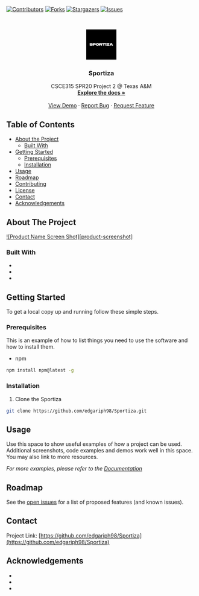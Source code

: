 
<!-- PROJECT SHIELDS -->
<!--
*** I'm using markdown "reference style" links for readability.
*** Reference links are enclosed in brackets [ ] instead of parentheses ( ).
*** See the bottom of this document for the declaration of the reference variables
*** for contributors-url, forks-url, etc. This is an optional, concise syntax you may use.
*** https://www.markdownguide.org/basic-syntax/#reference-style-links
-->
[![Contributors][contributors-shield]][contributors-url]
[![Forks][forks-shield]][forks-url]
[![Stargazers][stars-shield]][stars-url]
[![Issues][issues-shield]][issues-url]



<!-- PROJECT LOGO -->
<br />
<p align="center">
  <a href="https://github.com/edgariph98/Sportiza">
    <img src="html/images/logo.png" alt="Logo" width="80" height="80">
  </a>

  <h3 align="center">Sportiza</h3>

  <p align="center">
    CSCE315 SPR20 Project 2 @ Texas A&M
    <br />
    <a href="https://github.com/edgariph98/Sportiza"><strong>Explore the docs »</strong></a>
    <br />
    <br />
    <a href="https://github.com/edgariph98/Sportiza">View Demo</a>
    ·
    <a href="https://github.com/edgariph98/Sportiza/issues">Report Bug</a>
    ·
    <a href="https://github.com/edgariph98/Sportiza/issues">Request Feature</a>
  </p>
</p>



<!-- TABLE OF CONTENTS -->
## Table of Contents

* [About the Project](#about-the-project)
  * [Built With](#built-with)
* [Getting Started](#getting-started)
  * [Prerequisites](#prerequisites)
  * [Installation](#installation)
* [Usage](#usage)
* [Roadmap](#roadmap)
* [Contributing](#contributing)
* [License](#license)
* [Contact](#contact)
* [Acknowledgements](#acknowledgements)



<!-- ABOUT THE PROJECT -->
## About The Project

[![Product Name Screen Shot][product-screenshot]](https://example.com)



### Built With

* []()
* []()
* []()



<!-- GETTING STARTED -->
## Getting Started

To get a local copy up and running follow these simple steps.

### Prerequisites

This is an example of how to list things you need to use the software and how to install them.
* npm
```sh
npm install npm@latest -g
```

### Installation
 
1. Clone the Sportiza
```sh
git clone https://github.com/edgariph98/Sportiza.git
```



<!-- USAGE EXAMPLES -->
## Usage

Use this space to show useful examples of how a project can be used. Additional screenshots, code examples and demos work well in this space. You may also link to more resources.

_For more examples, please refer to the [Documentation](https://example.com)_



<!-- ROADMAP -->
## Roadmap

See the [open issues](https://github.com/edgariph98/Sportiza/issues) for a list of proposed features (and known issues).



<!-- CONTACT -->
## Contact

Project Link: [https://github.com/edgariph98/Sportiza](https://github.com/edgariph98/Sportiza)



<!-- ACKNOWLEDGEMENTS -->
## Acknowledgements

* []()
* []()
* []()





<!-- MARKDOWN LINKS & IMAGES -->
<!-- https://www.markdownguide.org/basic-syntax/#reference-style-links -->
[contributors-shield]: https://img.shields.io/github/contributors/edgariph98/Sportiza.svg?style=flat-square
[contributors-url]: https://github.com/edgariph98/Sportiza/graphs/contributors
[forks-shield]: https://img.shields.io/github/forks/edgariph98/Sportiza.svg?style=flat-square
[forks-url]: https://github.com/edgariph98/Sportiza/network/members
[stars-shield]: https://img.shields.io/github/stars/edgariph98/Sportiza.svg?style=flat-square
[stars-url]: https://github.com/edgariph98/Sportiza/stargazers
[issues-shield]: https://img.shields.io/github/issues/edgariph98/Sportiza.svg?style=flat-square
[issues-url]: https://github.com/edgariph98/Sportiza/issues
